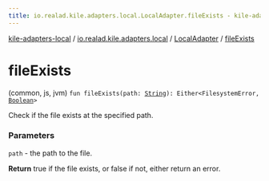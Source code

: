 ```yaml
---
title: io.realad.kile.adapters.local.LocalAdapter.fileExists - kile-adapters-local
---
```


[kile-adapters-local](../../index.html) / [io.realad.kile.adapters.local](../index.html) / [LocalAdapter](index.html) / [fileExists](./file-exists.html)

# fileExists

(common, js, jvm) `fun fileExists(path: `[`String`](https://kotlinlang.org/api/latest/jvm/stdlib/kotlin/-string/index.html)`): Either<FilesystemError, `[`Boolean`](https://kotlinlang.org/api/latest/jvm/stdlib/kotlin/-boolean/index.html)`>`

Check if the file exists at the specified path.

### Parameters

`path` - the path to the file.

**Return**
true if the file exists, or false if not, either return an error.

